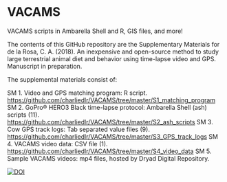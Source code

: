 # VACAMS
VACAMS scripts in Ambarella Shell and R, GIS files, and more!

The contents of this GitHub repository are the Supplementary Materials for de la Rosa, C. A. (2018). An inexpensive and open-source method to study large terrestrial animal diet and behavior using time-lapse video and GPS. Manuscript in preparation. 

The supplemental materials consist of:  

SM 1. Video and GPS matching program: R script. https://github.com/charliedlr/VACAMS/tree/master/S1_matching_program
SM 2. GoPro® HERO3 Black time-lapse protocol: Ambarella Shell (ash) scripts (11). https://github.com/charliedlr/VACAMS/tree/master/S2_ash_scripts
SM 3. Cow GPS track logs: Tab separated value files (9). https://github.com/charliedlr/VACAMS/tree/master/S3_GPS_track_logs
SM 4. VACAMS video data: CSV file (1). https://github.com/charliedlr/VACAMS/tree/master/S4_video_data
SM 5. Sample VACAMS videos: mp4 files, hosted by Dryad Digital Repository. 

[![DOI](https://zenodo.org/badge/128265435.svg)](https://zenodo.org/badge/latestdoi/128265435)
